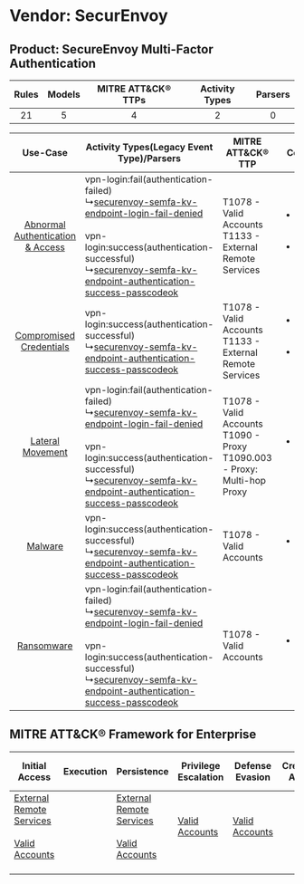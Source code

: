 Vendor: SecurEnvoy
==================
Product: SecureEnvoy Multi-Factor Authentication
------------------------------------------------
| Rules | Models | MITRE ATT&CK® TTPs | Activity Types | Parsers |
|:-----:|:------:|:------------------:|:--------------:|:-------:|
|  21   |   5    |         4          |       2        |    0    |

|    Use-Case    | Activity Types(Legacy Event Type)/Parsers    | MITRE ATT&CK® TTP    | Content    |
|:----:| ---- | ---- | ---- |
| [Abnormal Authentication & Access](../../../UseCases/uc_abnormal_authentication_&_access.md) |  vpn-login:fail(authentication-failed)<br> ↳[securenvoy-semfa-kv-endpoint-login-fail-denied](Ps/pC_securenvoysemfakvendpointloginfaildenied.md)<br><br> vpn-login:success(authentication-successful)<br> ↳[securenvoy-semfa-kv-endpoint-authentication-success-passcodeok](Ps/pC_securenvoysemfakvendpointauthenticationsuccesspasscodeok.md)<br> | T1078 - Valid Accounts<br>T1133 - External Remote Services<br>    | [<ul><li>14 Rules</li></ul><ul><li>4 Models</li></ul>](RM/r_m_securenvoy_secureenvoy_multi-factor_authentication_Abnormal_Authentication_&_Access.md) |
|          [Compromised Credentials](../../../UseCases/uc_compromised_credentials.md)          |  vpn-login:success(authentication-successful)<br> ↳[securenvoy-semfa-kv-endpoint-authentication-success-passcodeok](Ps/pC_securenvoysemfakvendpointauthenticationsuccesspasscodeok.md)<br>    | T1078 - Valid Accounts<br>T1133 - External Remote Services<br>    | [<ul><li>7 Rules</li></ul><ul><li>4 Models</li></ul>](RM/r_m_securenvoy_secureenvoy_multi-factor_authentication_Compromised_Credentials.md)    |
|    [Lateral Movement](../../../UseCases/uc_lateral_movement.md)    |  vpn-login:fail(authentication-failed)<br> ↳[securenvoy-semfa-kv-endpoint-login-fail-denied](Ps/pC_securenvoysemfakvendpointloginfaildenied.md)<br><br> vpn-login:success(authentication-successful)<br> ↳[securenvoy-semfa-kv-endpoint-authentication-success-passcodeok](Ps/pC_securenvoysemfakvendpointauthenticationsuccesspasscodeok.md)<br> | T1078 - Valid Accounts<br>T1090 - Proxy<br>T1090.003 - Proxy: Multi-hop Proxy<br> | [<ul><li>1 Rules</li></ul>](RM/r_m_securenvoy_secureenvoy_multi-factor_authentication_Lateral_Movement.md)    |
|    [Malware](../../../UseCases/uc_malware.md)    |  vpn-login:success(authentication-successful)<br> ↳[securenvoy-semfa-kv-endpoint-authentication-success-passcodeok](Ps/pC_securenvoysemfakvendpointauthenticationsuccesspasscodeok.md)<br>    | T1078 - Valid Accounts<br>    | [<ul><li>1 Rules</li></ul>](RM/r_m_securenvoy_secureenvoy_multi-factor_authentication_Malware.md)    |
|    [Ransomware](../../../UseCases/uc_ransomware.md)    |  vpn-login:fail(authentication-failed)<br> ↳[securenvoy-semfa-kv-endpoint-login-fail-denied](Ps/pC_securenvoysemfakvendpointloginfaildenied.md)<br><br> vpn-login:success(authentication-successful)<br> ↳[securenvoy-semfa-kv-endpoint-authentication-success-passcodeok](Ps/pC_securenvoysemfakvendpointauthenticationsuccesspasscodeok.md)<br> | T1078 - Valid Accounts<br>    | [<ul><li>1 Rules</li></ul>](RM/r_m_securenvoy_secureenvoy_multi-factor_authentication_Ransomware.md)    |

MITRE ATT&CK® Framework for Enterprise
--------------------------------------
| Initial Access                                                                                                                                   | Execution | Persistence                                                                                                                                      | Privilege Escalation                                                | Defense Evasion                                                     | Credential Access | Discovery | Lateral Movement | Collection | Command and Control                                                                                                                       | Exfiltration | Impact |
| ------------------------------------------------------------------------------------------------------------------------------------------------ | --------- | ------------------------------------------------------------------------------------------------------------------------------------------------ | ------------------------------------------------------------------- | ------------------------------------------------------------------- | ----------------- | --------- | ---------------- | ---------- | ----------------------------------------------------------------------------------------------------------------------------------------- | ------------ | ------ |
| [External Remote Services](https://attack.mitre.org/techniques/T1133)<br><br>[Valid Accounts](https://attack.mitre.org/techniques/T1078)<br><br> |           | [External Remote Services](https://attack.mitre.org/techniques/T1133)<br><br>[Valid Accounts](https://attack.mitre.org/techniques/T1078)<br><br> | [Valid Accounts](https://attack.mitre.org/techniques/T1078)<br><br> | [Valid Accounts](https://attack.mitre.org/techniques/T1078)<br><br> |                   |           |                  |            | [Proxy: Multi-hop Proxy](https://attack.mitre.org/techniques/T1090/003)<br><br>[Proxy](https://attack.mitre.org/techniques/T1090)<br><br> |              |        |